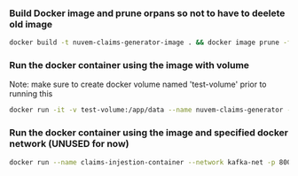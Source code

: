 ### Build Docker image and prune orpans so not to have to deelete old image
```sh
docker build -t nuvem-claims-generator-image . && docker image prune -f
```

### Run the docker container using the image with volume
Note: make sure to create docker volume named 'test-volume' prior to running this
```sh
docker run -it -v test-volume:/app/data --name nuvem-claims-generator -p 8503:8000 nuvem-claims-generator-image:latest
```

### Run the docker container using the image and specified docker network (UNUSED for now)
```sh
docker run --name claims-injestion-container --network kafka-net -p 8000:8000 claims-injestion-image
```